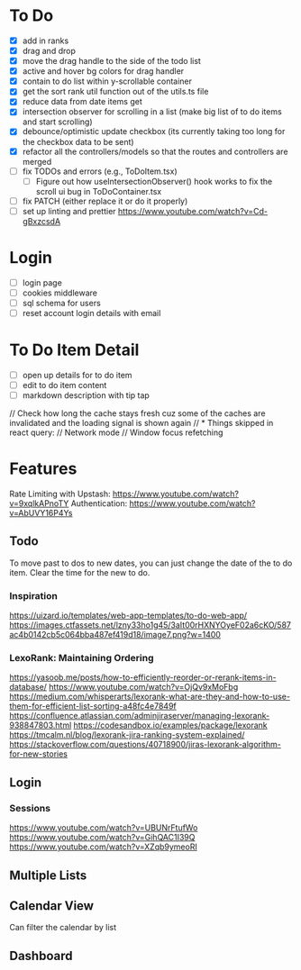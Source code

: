 # To Do

-   [x] add in ranks 
-   [x] drag and drop
-   [x] move the drag handle to the side of the todo list
-   [x] active and hover bg colors for drag handler
-   [x] contain to do list within y-scrollable container
-   [x] get the sort rank util function out of the utils.ts file
-   [x] reduce data from date items get
-   [x] intersection observer for scrolling in a list (make big list of to do items and start scrolling)
-   [x] debounce/optimistic update checkbox (its currently taking too long for the checkbox data to be sent)
-   [x] refactor all the controllers/models so that the routes and controllers are merged
-   [ ] fix TODOs and errors (e.g., ToDoItem.tsx)
    -   [ ] Figure out how useIntersectionObserver() hook works to fix the scroll ui bug in ToDoContainer.tsx
-   [ ] fix PATCH (either replace it or do it properly)
-   [ ] set up linting and prettier
https://www.youtube.com/watch?v=Cd-gBxzcsdA

# Login

-   [ ] login page
-   [ ] cookies middleware
-   [ ] sql schema for users
-   [ ] reset account login details with email

# To Do Item Detail

-   [ ] open up details for to do item
-   [ ] edit to do item content
-   [ ] markdown description with tip tap

// Check how long the cache stays fresh cuz some of the caches are invalidated and the loading signal is shown again
// * Things skipped in react query:
// Network mode
// Window focus refetching

# Features

Rate Limiting with Upstash: https://www.youtube.com/watch?v=9xqlkAPnoTY
Authentication: https://www.youtube.com/watch?v=AbUVY16P4Ys

## Todo

To move past to dos to new dates, you can just change the date of the to do item. Clear the time for the new to do.

### Inspiration

https://uizard.io/templates/web-app-templates/to-do-web-app/
https://images.ctfassets.net/lzny33ho1g45/3aIt00rHXNYOyeF02a6cKO/587ac4b0142cb5c064bba487ef419d18/image7.png?w=1400

### LexoRank: Maintaining Ordering

https://yasoob.me/posts/how-to-efficiently-reorder-or-rerank-items-in-database/
https://www.youtube.com/watch?v=OjQv9xMoFbg
https://medium.com/whisperarts/lexorank-what-are-they-and-how-to-use-them-for-efficient-list-sorting-a48fc4e7849f
https://confluence.atlassian.com/adminjiraserver/managing-lexorank-938847803.html
https://codesandbox.io/examples/package/lexorank
https://tmcalm.nl/blog/lexorank-jira-ranking-system-explained/
https://stackoverflow.com/questions/40718900/jiras-lexorank-algorithm-for-new-stories

## Login

### Sessions

https://www.youtube.com/watch?v=UBUNrFtufWo
https://www.youtube.com/watch?v=GihQAC1I39Q
https://www.youtube.com/watch?v=XZqb9ymeoRI

## Multiple Lists

## Calendar View

Can filter the calendar by list

## Dashboard
